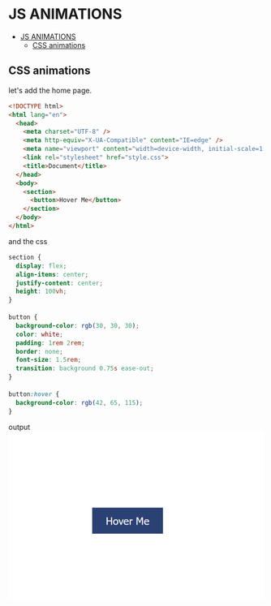 # JS ANIMATIONS

- [JS ANIMATIONS](#js-animations)
  - [CSS animations](#css-animations)

## CSS animations

let's add the home page.

```html
<!DOCTYPE html>
<html lang="en">
  <head>
    <meta charset="UTF-8" />
    <meta http-equiv="X-UA-Compatible" content="IE=edge" />
    <meta name="viewport" content="width=device-width, initial-scale=1.0" />
    <link rel="stylesheet" href="style.css">
    <title>Document</title>
  </head>
  <body>
    <section>
      <button>Hover Me</button>
    </section>
  </body>
</html>
```

and the css

```css
section {
  display: flex;
  align-items: center;
  justify-content: center;
  height: 100vh;
}

button {
  background-color: rgb(30, 30, 30);
  color: white;
  padding: 1rem 2rem;
  border: none;
  font-size: 1.5rem;
  transition: background 0.75s ease-out;
}

button:hover {
  background-color: rgb(42, 65, 115);
}
```

output
![image](../img/1.png)
